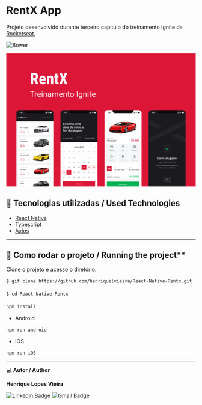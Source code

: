 # RentX App
Projeto desenvolvido durante terceiro capítulo do treinamento Ignite da [Rocketseat.](https://www.rocketseat.com.br/)

![Bower](https://img.shields.io/bower/l/boot)

![](cover.png)


## 🧪 Tecnologias utilizadas / Used Technologies

- [React Native](https://reactnative.dev/)
- [Typescript](https://www.typescriptlang.org/)
- [Axios](https://axios-http.com/ptbr/docs/intro)


----------------------------------------------------------------------------------------------------------

## 🚀 Como rodar o projeto / Running the project**

Clone o projeto e acesso o diretório.

```bash
$ git clone https://github.com/henriquelvieira/React-Native-Rentx.git

$ cd React-Native-Rentx

npm install
```

- Android

```
npm run android
```

- iOS

```
npm run iOS
```

----------------------------------------------------------------------------------------------------------

💻 **Autor / Author**

**Henrique Lopes Vieira**

 [![Linkedin Badge](https://img.shields.io/badge/-LinkedIn-blue?style=flat-square&logo=Linkedin&logoColor=white&link=https://www.linkedin.com/in/henriquelvieira/)](https://www.linkedin.com/in/henriquelvieira/)
 [![Gmail Badge](https://img.shields.io/badge/-henrique.l.vieira92@gmail.com-c14438?style=flat-square&logo=Gmail&logoColor=white&link=mailto:henrique.l.vieira92@gmail.com)](mailto:henrique.l.vieira92@gmail.com)
